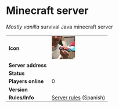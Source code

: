 # Minecraft server

_Mostly vanilla_ survival Java minecraft server

|                    |                                                                                 |
| ------------------ | ------------------------------------------------------------------------------- |
| **Icon**           | <img id="minecraft-icon" src="/assets/favicon/minecraft-server-icon.png"></img> |
| **Server address** | <div id="minecraft-address"></div>                                              |
| **Status**         | <div id="minecraft-status"></div>                                               |
| **Players online** | <span id="minecraft-players">0</span>                                           |
| **Version**        | <div id="minecraft-version"></div>                                              |
| **Rules/Info**     | [Server rules](https://telegra.ph/Servidor-de-minecraft-01-30) (Spanish)        |
